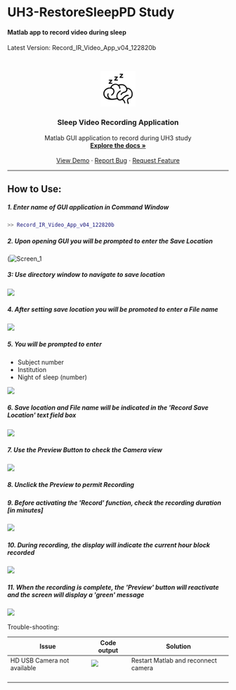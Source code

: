 # UH3-RestoreSleepPD Study

#### Matlab app to record video during sleep

Latest Version: Record_IR_Video_App_v04_122820b



<!-- PROJECT LOGO -->
<br />

<p align="center">
  <a href="https://github.com/UH3-RestoreSleepPD/SleepVideoRecord">
    <img src="Images_RM/sleepBrain.png" alt="Logo" width="80" height="80">
  </a>

  <h3 align="center">Sleep Video Recording Application</h3>

  <p align="center">
    Matlab GUI application to record during UH3 study
    <br />
    <a href="https://github.com/UH3-RestoreSleepPD/SleepVideoRecord"><strong>Explore the docs »</strong></a>
    <br />
    <br />
    <a href="https://github.com/github_username/repo_name">View Demo</a>
    ·
    <a href="https://github.com/UH3-RestoreSleepPD/SleepVideoRecord/issues">Report Bug</a>
    ·
    <a href="https://github.com/UH3-RestoreSleepPD/SleepVideoRecord/issues">Request Feature</a>
  </p>

</p>

------

## How to Use:

##### 1. Enter name of GUI application in Command Window

```matlab
>> Record_IR_Video_App_v04_122820b
```

##### 2. Upon opening GUI you will be prompted to enter the Save Location

(![Screen_1](https://github.com/UH3-RestoreSleepPD/SleepVideoRecord\))

##### 3: Use directory window to navigate to save location

![](C:\Users\thomjohn\Desktop\Screen_2.png)

##### 4. After setting save location you will be promoted to enter a File name

![](C:\Users\thomjohn\Desktop\Screen_3.png)

##### 5. You will be prompted to enter

- Subject number 
- Institution
- Night of sleep (number)

![](C:\Users\thomjohn\Desktop\Screen_4.png)

##### 6. Save location and File name will be indicated in the 'Record Save Location' text field box

![](C:\Users\thomjohn\Desktop\Screen_5.png)

##### 7. Use the Preview Button to check the Camera view

![](C:\Users\thomjohn\Desktop\Screen_6.png)

##### 8. Unclick the Preview to permit Recording

##### 9. Before activating the 'Record' function, check the recording duration [in minutes]

![](C:\Users\thomjohn\Desktop\Screen_7.png)

##### 10. During recording, the display will indicate the current hour block recorded

![](C:\Users\thomjohn\Desktop\Screen_8.png)

##### 11. When the recording is complete, the 'Preview' button will reactivate and the screen will display a 'green' message

![](C:\Users\thomjohn\Desktop\Screen_9.png)



Trouble-shooting:

| Issue                       | Code output                                                  | Solution                            |
| --------------------------- | ------------------------------------------------------------ | ----------------------------------- |
| HD USB Camera not available | <img src="C:\Users\thomjohn\Documents\Github\SleepVideoRecord\Images_READme\troubleshooting1a.png" /> | Restart Matlab and reconnect camera |
|                             |                                                              |                                     |
|                             |                                                              |                                     |
|                             |                                                              |                                     |
|                             |                                                              |                                     |


